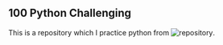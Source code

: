 ## 100 Python Challenging
This is a repository which I practice python from ![repository](https://github.com/zhiwehu/Python-programming-exercises).
